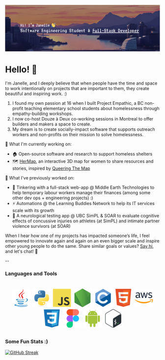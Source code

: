 [![MasterHead](https://github.com/janelletam/janelletam/blob/main/Github%20Banner.png)](https://github.com/janelletam)

# Hello! 👋 
I'm Janelle, and I deeply believe that when people have the time and space to work intentionally on projects that are important to them, they create beautiful and inspiring work. :)

1) I found my own passion at 16 when I built Project Empathic, a BC non-profit teaching elementary school students about homelessness through empathy-building workshops. 
2) I now co-host Douze à Deux co-working sessions in Montreal to offer builders and makers a space to create. 
3) My dream is to create socially-impact software that supports outreach workers and non-profits on their mission to solve homelessness. 

🔭 What I'm currently working on:
- 🏠 Open-source software and research to support homeless shelters
- 🗺️ [HerMap](https://github.com/janelletam/HerMap), an interactive 3D map for women to share resources and stories, inspired by [Queering The Map](https://www.queeringthemap.com/)

🌱 What I've previously worked on:
- 🏦 Tinkering with a full-stack web-app @ Middle Earth Technologies to help temporary labour workers manage their finances (among some other dev ops + engineering projects) :)
- ⚡ Automations @ the Learning Buddies Network to help its IT services scale with its growth
- 🧠 A neurological testing app @ UBC SimPL & SOAR to evaluate cognitive effects of concussive injuries on athletes (at SimPL) and intimate partner violence survivors (at SOAR)

When I hear how one of my projects has impacted someone’s life, I feel empowered to innovate again and again on an even bigger scale and inspire other young people to do the same. Share similar goals or values? [Say hi](mailto:janelletam.work@gmail.com), and let's chat! 💬

--
### Languages and Tools
<h1 align="center">
    <img src="https://github.com/devicons/devicon/blob/master/icons/java/java-original.svg" alt="java" width="60" height="60"/>
    <img src="https://github.com/devicons/devicon/blob/master/icons/python/python-original.svg" alt="python" width="60" height="60"/>
    <img src="https://github.com/devicons/devicon/blob/master/icons/javascript/javascript-original.svg" alt="javascript" width="60" height="60"/>
    <img src="https://github.com/devicons/devicon/blob/master/icons/nodejs/nodejs-original.svg" alt="nodejs" width="60" height="60"/>
    <img src="https://github.com/devicons/devicon/blob/master/icons/c/c-original.svg" alt="c" width="60" height="60"/>
    <img src="https://github.com/devicons/devicon/blob/master/icons/html5/html5-original.svg" alt="html5" width="60" height="60"/>
    <img src="https://github.com/devicons/devicon/blob/master/icons/amazonwebservices/amazonwebservices-original-wordmark.svg" alt="aws" width="60" height="60"/>
    <img src="https://github.com/devicons/devicon/blob/master/icons/css3/css3-original.svg" alt="css3" width="60" height="60"/>
    <img src="https://github.com/devicons/devicon/blob/master/icons/figma/figma-original.svg" alt="figma" width="60" height="60"/>
    <img src="https://github.com/devicons/devicon/blob/master/icons/android/android-original.svg" alt="android" width="60" height="60"/>
    <img src="https://github.com/devicons/devicon/blob/master/icons/bash/bash-original.svg" alt="bash" width="60" height="60"/>
</p>

### Some Fun Stats :)
[![GitHub Streak](https://github-readme-streak-stats.herokuapp.com?user=janelletam&theme=tokyonight)](https://git.io/streak-stats)

<!--
**janelletam/janelletam** is a ✨ _special_ ✨ repository because its `README.md` (this file) appears on your GitHub profile.

Here are some ideas to get you started:

- 🔭 I’m currently working on ...
- 🌱 I’m currently learning ...
- 👯 I’m looking to collaborate on ...
- 🤔 I’m looking for help with ...
- 💬 Ask me about ...
- 📫 How to reach me: ...
- 😄 Pronouns: ...
- ⚡ Fun fact: ...
-->
